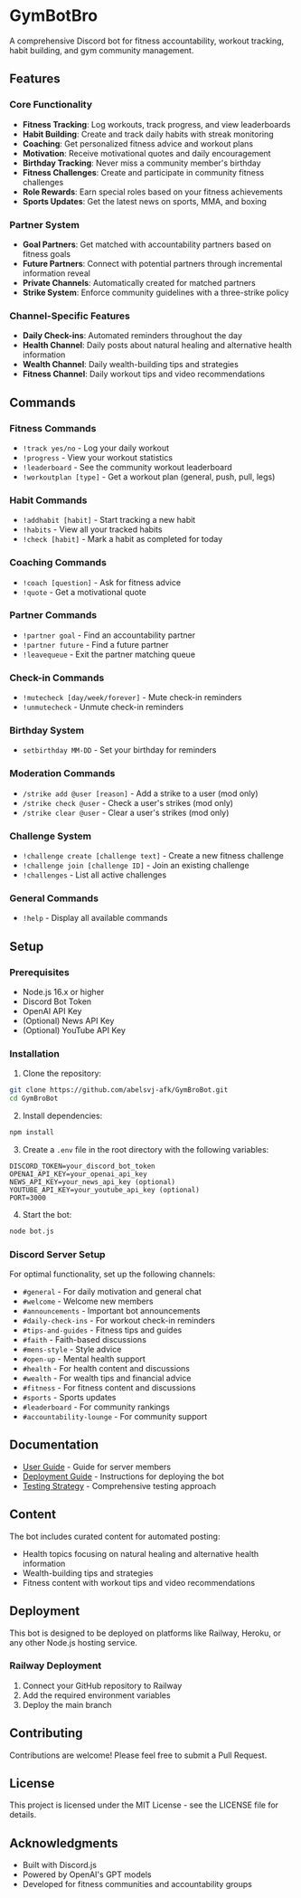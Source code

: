 # GymBotBro

A comprehensive Discord bot for fitness accountability, workout tracking, habit building, and gym community management.

## Features

### Core Functionality
- **Fitness Tracking**: Log workouts, track progress, and view leaderboards
- **Habit Building**: Create and track daily habits with streak monitoring
- **Coaching**: Get personalized fitness advice and workout plans
- **Motivation**: Receive motivational quotes and daily encouragement
- **Birthday Tracking**: Never miss a community member's birthday
- **Fitness Challenges**: Create and participate in community fitness challenges
- **Role Rewards**: Earn special roles based on your fitness achievements
- **Sports Updates**: Get the latest news on sports, MMA, and boxing

### Partner System
- **Goal Partners**: Get matched with accountability partners based on fitness goals
- **Future Partners**: Connect with potential partners through incremental information reveal
- **Private Channels**: Automatically created for matched partners
- **Strike System**: Enforce community guidelines with a three-strike policy

### Channel-Specific Features
- **Daily Check-ins**: Automated reminders throughout the day
- **Health Channel**: Daily posts about natural healing and alternative health information
- **Wealth Channel**: Daily wealth-building tips and strategies
- **Fitness Channel**: Daily workout tips and video recommendations

## Commands

### Fitness Commands
- `!track yes/no` - Log your daily workout
- `!progress` - View your workout statistics
- `!leaderboard` - See the community workout leaderboard
- `!workoutplan [type]` - Get a workout plan (general, push, pull, legs)

### Habit Commands
- `!addhabit [habit]` - Start tracking a new habit
- `!habits` - View all your tracked habits
- `!check [habit]` - Mark a habit as completed for today

### Coaching Commands
- `!coach [question]` - Ask for fitness advice
- `!quote` - Get a motivational quote

### Partner Commands
- `!partner goal` - Find an accountability partner
- `!partner future` - Find a future partner
- `!leavequeue` - Exit the partner matching queue

### Check-in Commands
- `!mutecheck [day/week/forever]` - Mute check-in reminders
- `!unmutecheck` - Unmute check-in reminders

### Birthday System
- `setbirthday MM-DD` - Set your birthday for reminders

### Moderation Commands
- `/strike add @user [reason]` - Add a strike to a user (mod only)
- `/strike check @user` - Check a user's strikes (mod only)
- `/strike clear @user` - Clear a user's strikes (mod only)

### Challenge System
- `!challenge create [challenge text]` - Create a new fitness challenge
- `!challenge join [challenge ID]` - Join an existing challenge
- `!challenges` - List all active challenges

### General Commands
- `!help` - Display all available commands

## Setup

### Prerequisites
- Node.js 16.x or higher
- Discord Bot Token
- OpenAI API Key
- (Optional) News API Key
- (Optional) YouTube API Key

### Installation
1. Clone the repository:
```bash
git clone https://github.com/abelsvj-afk/GymBroBot.git
cd GymBroBot
```

2. Install dependencies:
```bash
npm install
```

3. Create a `.env` file in the root directory with the following variables:
```
DISCORD_TOKEN=your_discord_bot_token
OPENAI_API_KEY=your_openai_api_key
NEWS_API_KEY=your_news_api_key (optional)
YOUTUBE_API_KEY=your_youtube_api_key (optional)
PORT=3000
```

4. Start the bot:
```bash
node bot.js
```

### Discord Server Setup
For optimal functionality, set up the following channels:
- `#general` - For daily motivation and general chat
- `#welcome` - Welcome new members
- `#announcements` - Important bot announcements
- `#daily-check-ins` - For workout check-in reminders
- `#tips-and-guides` - Fitness tips and guides
- `#faith` - Faith-based discussions
- `#mens-style` - Style advice
- `#open-up` - Mental health support
- `#health` - For health content and discussions
- `#wealth` - For wealth tips and financial advice
- `#fitness` - For fitness content and discussions
- `#sports` - Sports updates
- `#leaderboard` - For community rankings
- `#accountability-lounge` - For community support

## Documentation
- [User Guide](docs/user_guide.md) - Guide for server members
- [Deployment Guide](docs/deployment_guide.md) - Instructions for deploying the bot
- [Testing Strategy](docs/testing_strategy.md) - Comprehensive testing approach

## Content
The bot includes curated content for automated posting:
- Health topics focusing on natural healing and alternative health information
- Wealth-building tips and strategies
- Fitness content with workout tips and video recommendations

## Deployment

This bot is designed to be deployed on platforms like Railway, Heroku, or any other Node.js hosting service.

### Railway Deployment
1. Connect your GitHub repository to Railway
2. Add the required environment variables
3. Deploy the main branch

## Contributing

Contributions are welcome! Please feel free to submit a Pull Request.

## License

This project is licensed under the MIT License - see the LICENSE file for details.

## Acknowledgments
- Built with Discord.js
- Powered by OpenAI's GPT models
- Developed for fitness communities and accountability groups